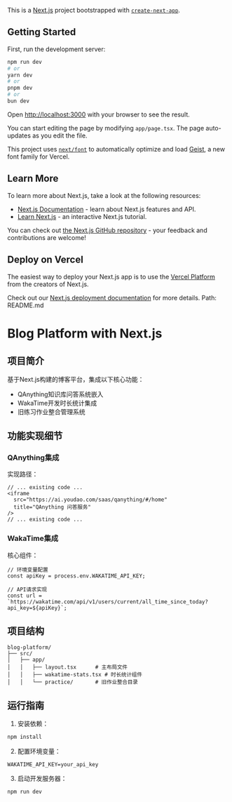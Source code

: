 This is a [Next.js](https://nextjs.org) project bootstrapped with [`create-next-app`](https://nextjs.org/docs/app/api-reference/cli/create-next-app).

## Getting Started

First, run the development server:

```bash
npm run dev
# or
yarn dev
# or
pnpm dev
# or
bun dev
```

Open [http://localhost:3000](http://localhost:3000) with your browser to see the result.

You can start editing the page by modifying `app/page.tsx`. The page auto-updates as you edit the file.

This project uses [`next/font`](https://nextjs.org/docs/app/building-your-application/optimizing/fonts) to automatically optimize and load [Geist](https://vercel.com/font), a new font family for Vercel.

## Learn More

To learn more about Next.js, take a look at the following resources:

- [Next.js Documentation](https://nextjs.org/docs) - learn about Next.js features and API.
- [Learn Next.js](https://nextjs.org/learn) - an interactive Next.js tutorial.

You can check out [the Next.js GitHub repository](https://github.com/vercel/next.js) - your feedback and contributions are welcome!

## Deploy on Vercel

The easiest way to deploy your Next.js app is to use the [Vercel Platform](https://vercel.com/new?utm_medium=default-template&filter=next.js&utm_source=create-next-app&utm_campaign=create-next-app-readme) from the creators of Next.js.

Check out our [Next.js deployment documentation](https://nextjs.org/docs/app/building-your-application/deploying) for more details.
Path: README.md
# Blog Platform with Next.js

## 项目简介
基于Next.js构建的博客平台，集成以下核心功能：
- QAnything知识库问答系统嵌入
- WakaTime开发时长统计集成
- 旧练习作业整合管理系统

## 功能实现细节

### QAnything集成
实现路径：
<mcfile name="page.tsx" path="src/app/practice/embed-demo/page.tsx"></mcfile>
```tsx
// ... existing code ...
<iframe
  src="https://ai.youdao.com/saas/qanything/#/home"
  title="QAnything 问答服务"
/>
// ... existing code ...
```

### WakaTime集成
核心组件：
<mcsymbol name="WakaTimeStats" filename="wakatime-stats.tsx" path="src/app/wakatime-stats.tsx" startline="44" type="function"></mcsymbol>
```tsx
// 环境变量配置
const apiKey = process.env.WAKATIME_API_KEY;

// API请求实现
const url = `https://wakatime.com/api/v1/users/current/all_time_since_today?api_key=${apiKey}`;
```

## 项目结构
```
blog-platform/
├── src/
│   ├── app/
│   │   ├── layout.tsx      # 主布局文件
│   │   ├── wakatime-stats.tsx # 时长统计组件
│   │   └── practice/       # 旧作业整合目录
```

## 运行指南
1. 安装依赖：
```bash
npm install
```
2. 配置环境变量：
```env
WAKATIME_API_KEY=your_api_key
```
3. 启动开发服务器：
```bash
npm run dev
```

